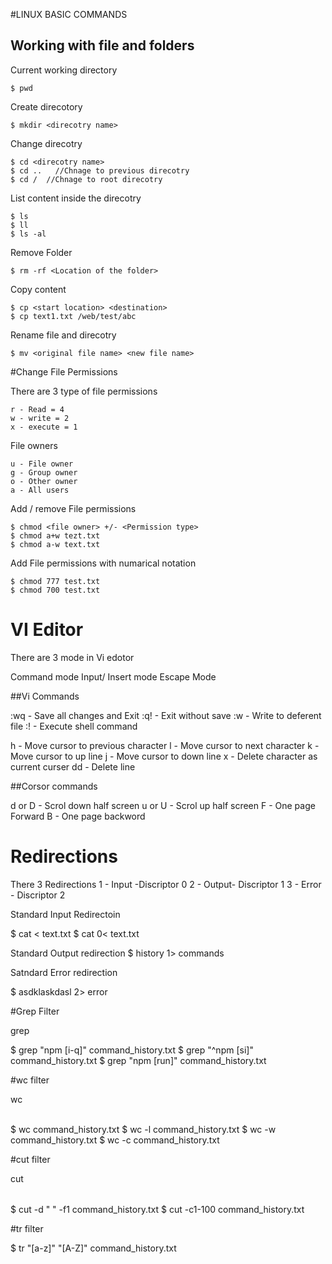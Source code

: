 #LINUX BASIC COMMANDS

## Working with file and folders

Current working directory

    $ pwd

Create direcotory

    $ mkdir <direcotry name>

Change direcotry

    $ cd <direcotry name>
    $ cd ..   //Chnage to previous direcotry
    $ cd /  //Chnage to root direcotry

List content inside the direcotry

    $ ls
    $ ll
    $ ls -al


Remove Folder 

    $ rm -rf <Location of the folder> 


Copy content 

    $ cp <start location> <destination>
    $ cp text1.txt /web/test/abc

Rename file and direcotry

    $ mv <original file name> <new file name>



#Change File Permissions

There are 3 type of file permissions 

    r - Read = 4
    w - write = 2
    x - execute = 1

File owners

    u - File owner
    g - Group owner
    o - Other owner
    a - All users


Add / remove  File permissions

    $ chmod <file owner> +/- <Permission type>
    $ chmod a+w tezt.txt
    $ chmod a-w text.txt

Add File permissions with numarical notation

    $ chmod 777 test.txt
    $ chmod 700 test.txt



# VI Editor

There are 3 mode in Vi edotor

Command mode
Input/ Insert mode
Escape Mode

##Vi Commands 

:wq - Save all changes and Exit
:q! - Exit without save
:w <file name>  - Write to deferent file
:! - Execute shell command

h - Move cursor to previous character
l - Move cursor to next character
k - Move cursor to up line
j - Move cursor to down line
x - Delete character as current curser
dd - Delete line

##Corsor commands

<Ctrl> d or D - Scrol down half screen
<Ctrl> u or U - Scrol up half screen
<Ctrl> F - One page Forward
<Ctrl> B - One page backword



# Redirections

There 3 Redirections
1 - Input -Discriptor 0 
2 - Output- Discriptor 1
3 - Error - Discriptor 2

Standard Input Redirectoin

$ cat < text.txt
$ cat 0< text.txt

Standard Output redirection
$ history 1> commands

Satndard Error redirection

$ asdklaskdasl 2> error


#Grep Filter

grep <pattern> <file name>

$ grep "npm [i-q]" command_history.txt
$ grep "^npm [si]" command_history.txt
$ grep "npm [run]" command_history.txt


#wc filter

wc <option> <file name>

$ wc command_history.txt
$ wc -l command_history.txt
$ wc -w command_history.txt
$ wc -c command_history.txt

#cut filter

cut <option> <file name>

$ cut -d " " -f1 command_history.txt
$ cut -c1-100 command_history.txt


#tr filter 

$ tr "[a-z]" "[A-Z]" command_history.txt 






















